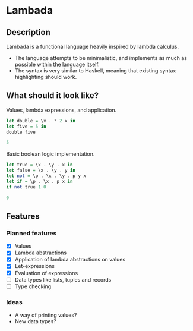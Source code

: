 # Lambada

## Description
Lambada is a functional language heavily inspired by lambda calculus.

* The language attempts to be minimalistic, and implements as much as possible within the language itself.
* The syntax is very similar to Haskell, meaning that existing syntax highlighting should work.

## What should it look like?

Values, lambda expressions, and application.

```haskell
let double = \x . * 2 x in
let five = 5 in
double five

5
```

Basic boolean logic implementation.

```haskell
let true = \x . \y . x in
let false = \x . \y . y in
let not = \p . \x . \y . p y x
let if = \p . \x . p x in
if not true 1 0

0
```
## Features

### Planned features
- [x] Values
- [x] Lambda abstractions
- [x] Application of lambda abstractions on values
- [x] Let-expressions
- [x] Evaluation of expressions
- [ ] Data types like lists, tuples and records
- [ ] Type checking

### Ideas
* A way of printing values?
* New data types?
